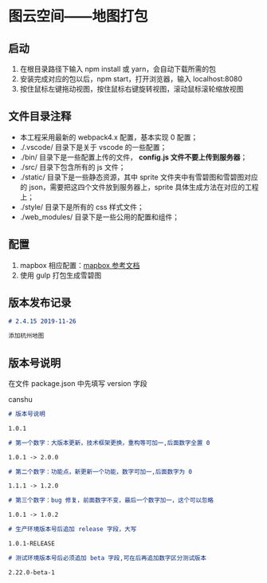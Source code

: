 # 图云空间——地图打包

## 启动

1. 在根目录路径下输入 npm install 或 yarn，会自动下载所需的包
2. 安装完成对应的包以后，npm start，打开浏览器，输入 localhost:8080
3. 按住鼠标左键拖动视图，按住鼠标右键旋转视图，滚动鼠标滚轮缩放视图

## 文件目录注释

- 本工程采用最新的 webpack4.x 配置，基本实现 0 配置；
- ./.vscode/ 目录下是关于 vscode 的一些配置；
- ./bin/ 目录下是一些配置上传的文件， **config.js 文件不要上传到服务器**；
- ./src/ 目录下包含所有的 js 文件；
- ./static/ 目录下是一些静态资源，其中 sprite 文件夹中有雪碧图和雪碧图对应的 json，需要把这四个文件放到服务器上，sprite 具体生成方法在对应的工程上；
- ./style/ 目录下是所有的 css 样式文件；
- ./web_modules/ 目录下是一些公用的配置和组件；

## 配置

1. mapbox 相应配置：[mapbox 参考文档](https://www.mapbox.com/mapbox-gl-js/)
2. 使用 gulp 打包生成雪碧图

## 版本发布记录

```markdown
# 2.4.15 2019-11-26

添加杭州地图
```

## 版本号说明

在文件 package.json 中先填写 version 字段

canshu

```markdown
# 版本号说明

1.0.1

# 第一个数字：大版本更新，技术框架更换，重构等可加一,后面数字全置 0

1.0.1 -> 2.0.0

# 第二个数字：功能点，新更新一个功能，数字可加一,后面数字为 0

1.1.1 -> 1.2.0

# 第三个数字：bug 修复，前面数字不变，最后一个数字加一，这个可以忽略

1.0.1 -> 1.0.2

# 生产环境版本号后追加 release 字段，大写

1.0.1-RELEASE

# 测试环境版本号后必须追加 beta 字段,可在后再追加数字区分测试版本

2.22.0-beta-1
```
